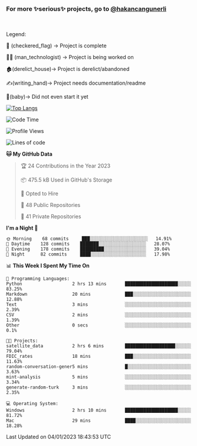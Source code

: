### For more ✨serious✨ projects, go to [@hakancangunerli](https://github.com/hakancangunerli)

<br>
<br>
Legend:

🏁 (checkered_flag) -> Project is complete

👨‍💻 (man_technologist)   -> Project is being worked on

🏚️(derelict_house)-> Project is derelict/abandoned

✍️(writing_hand)-> Project needs documentation/readme

👶(baby)-> Did not even start it yet

[![Top Langs](https://github-readme-stats.vercel.app/api/top-langs/?username=johngunerli&layout=compact&hide=tex,html,shell,assembly,C&langs_count=6&exclude_repo=2015-csharp)](https://github.com/anuraghazra/github-readme-stats)


<!--START_SECTION:waka-->
![Code Time](http://img.shields.io/badge/Code%20Time-379%20hrs%207%20mins-blue)

![Profile Views](http://img.shields.io/badge/Profile%20Views-22-blue)

![Lines of code](https://img.shields.io/badge/From%20Hello%20World%20I%27ve%20Written-9%20Thousand%20lines%20of%20code-blue)

**🐱 My GitHub Data** 

> 🏆 24 Contributions in the Year 2023
 > 
> 📦 475.5 kB Used in GitHub's Storage 
 > 
> 💼 Opted to Hire
 > 
> 📜 48 Public Repositories 
 > 
> 🔑 41 Private Repositories  
 > 
**I'm a Night 🦉** 

```text
🌞 Morning    68 commits     ███░░░░░░░░░░░░░░░░░░░░░░   14.91% 
🌆 Daytime    128 commits    ███████░░░░░░░░░░░░░░░░░░   28.07% 
🌃 Evening    178 commits    █████████░░░░░░░░░░░░░░░░   39.04% 
🌙 Night      82 commits     ████░░░░░░░░░░░░░░░░░░░░░   17.98%

```


📊 **This Week I Spent My Time On** 

```text
💬 Programming Languages: 
Python                   2 hrs 13 mins       ████████████████████░░░░░   83.25% 
Markdown                 20 mins             ███░░░░░░░░░░░░░░░░░░░░░░   12.88% 
Text                     3 mins              ░░░░░░░░░░░░░░░░░░░░░░░░░   2.39% 
CSV                      2 mins              ░░░░░░░░░░░░░░░░░░░░░░░░░   1.39% 
Other                    0 secs              ░░░░░░░░░░░░░░░░░░░░░░░░░   0.1%

🐱‍💻 Projects: 
satellite_data           2 hrs 6 mins        ███████████████████░░░░░░   79.04% 
FDIC_rates               18 mins             ███░░░░░░░░░░░░░░░░░░░░░░   11.63% 
random-conversation-gener5 mins              █░░░░░░░░░░░░░░░░░░░░░░░░   3.63% 
mint-analysis            5 mins              ░░░░░░░░░░░░░░░░░░░░░░░░░   3.34% 
generate-random-turk     3 mins              ░░░░░░░░░░░░░░░░░░░░░░░░░   2.35%

💻 Operating System: 
Windows                  2 hrs 10 mins       ████████████████████░░░░░   81.72% 
Mac                      29 mins             ████░░░░░░░░░░░░░░░░░░░░░   18.28%

```


 Last Updated on 04/01/2023 18:43:53 UTC
<!--END_SECTION:waka-->


